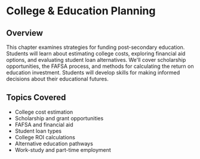 # College & Education Planning

## Overview

This chapter examines strategies for funding post-secondary education. Students will learn about estimating college costs, exploring financial aid options, and evaluating student loan alternatives. We'll cover scholarship opportunities, the FAFSA process, and methods for calculating the return on education investment. Students will develop skills for making informed decisions about their educational futures.

## Topics Covered
- College cost estimation
- Scholarship and grant opportunities
- FAFSA and financial aid
- Student loan types
- College ROI calculations
- Alternative education pathways
- Work-study and part-time employment
